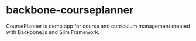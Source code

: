 backbone-courseplanner
======================

CoursePlanner is demo app for course and curriculum management created with Backbone.js and Slim Framework.
